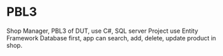 # PBL3
Shop Manager, PBL3 of DUT, use C#, SQL server
Project use Entity Framework Database first, app can search, add, delete, update product in shop.
